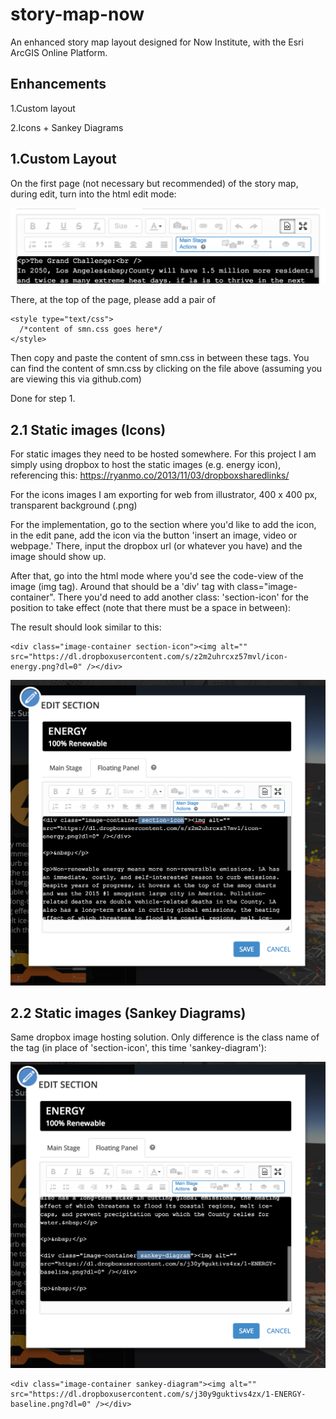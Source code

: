 # story-map-now
An enhanced story map layout designed for Now Institute, with the Esri ArcGIS Online Platform.

## Enhancements

1.Custom layout

2.Icons + Sankey Diagrams

## 1.Custom Layout

On the first page (not necessary but recommended) of the story map, during edit, turn into the html edit mode:

![Class tag for section icon](https://raw.githubusercontent.com/czliao/story-map-now/master/assets/screencaps/sc_html-mode.png
)

There, at the top of the page, please add a pair of

```
<style type="text/css">
  /*content of smn.css goes here*/
</style>
```
Then copy and paste the content of smn.css in between these tags. You can find the content of smn.css by clicking on the file above (assuming you are viewing this via github.com)

Done for step 1.

## 2.1 Static images (Icons)

For static images they need to be hosted somewhere. For this project I am simply using dropbox to host the static images (e.g. energy icon), referencing this:
https://ryanmo.co/2013/11/03/dropboxsharedlinks/

For the icons images I am exporting for web from illustrator, 400 x 400 px, transparent background (.png)

For the implementation, go to the section where you'd like to add the icon, in the edit pane, add the icon via the button 'insert an image, video or webpage.' There, input the dropbox url (or whatever you have) and the image should show up.

After that, go into the html mode where you'd see the code-view of the image (img tag). Around that should be a 'div' tag with class="image-container". There you'd need to add another class: 'section-icon' for the position to take effect (note that there must be a space in between):

The result should look similar to this:

```
<div class="image-container section-icon"><img alt="" src="https://dl.dropboxusercontent.com/s/z2m2uhrcxz57mvl/icon-energy.png?dl=0" /></div>
```

![Class tag for section icon](https://raw.githubusercontent.com/czliao/story-map-now/master/assets/screencaps/sc_section-icon.png
)

## 2.2 Static images (Sankey Diagrams)

Same dropbox image hosting solution. Only difference is the class name of the tag (in place of 'section-icon', this time 'sankey-diagram'):

![Class tag for sankey-diagram](https://raw.githubusercontent.com/czliao/story-map-now/master/assets/screencaps/sc_sankey-diagram.png
)
```
<div class="image-container sankey-diagram"><img alt="" src="https://dl.dropboxusercontent.com/s/j30y9guktivs4zx/1-ENERGY-baseline.png?dl=0" /></div>
```